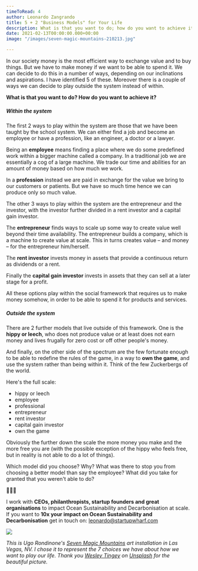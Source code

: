 ```yaml
---
timeToRead: 4
author: Leonardo Zangrando
title: 5 + 2 "Business Models" for Your Life
description: What is that you want to do; how do you want to achieve it. You have 7 choices...
date: 2021-02-13T00:00:00.000+00:00
image: "/images/seven-magic-mountains-210213.jpg"

---
```

In our society money is the most efficient way to exchange value and to buy things. But we have to make money if we want to be able to spend it. We can decide to do this in a number of ways, depending on our inclinations and aspirations. I have identified 5 of these. Moreover there is a couple of ways we can decide to play outside the system instead of within.

**What is that you want to do? How do you want to achieve it?**

##### Within the system

The first 2 ways to play within the system are those that we have been taught by the school system. We can either find a job and become an employee or have a profession, like an engineer, a doctor or a lawyer.

Being an **employee** means finding a place where we do some predefined work within a bigger machine called a company. In a traditional job we are essentially a cog of a large machine. We trade our time and abilities for an amount of money based on how much we work.

In a **profession** instead we are paid in exchange for the value we bring to our customers or patients. But we have so much time hence we can produce only so much value.

The other 3 ways to play within the system are the entrepreneur and the investor, with the investor further divided in a rent investor and a capital gain investor.

The **entrepreneur** finds ways to scale up some way to create value well beyond their time availability. The entrepreneur builds a company, which is a machine to create value at scale. This in turns creates value – and money – for the entrepreneur him/herself.

The **rent investor** invests money in assets that provide a continuous return as dividends or a rent.

Finally the **capital gain investor** invests in assets that they can sell at a later stage for a profit.

All these options play within the social framework that requires us to make money somehow, in order to be able to spend it for products and services.

##### Outside the system

There are 2 further models that live outside of this framework. One is the **hippy or leech**, who does not produce value or at least does not earn money and lives frugally for zero cost or off other people's money.

And finally, on the other side of the spectrum are the few fortunate enough to be able to redefine the rules of the game, in a way to **own the game**, and use the system rather than being within it. Think of the few Zuckerbergs of the world.

Here's the full scale:

* hippy or leech
* employee
* professional
* entrepreneur
* rent investor
* capital gain investor
* own the game

Obviously the further down the scale the more money you make and the more free you are (with the possible exception of the hippy who feels free, but in reality is not able to do a lot of things).

Which model did you choose? Why? What was there to stop you from choosing a better model than say the employee? What did you take for granted that you weren't able to do?

🌊🌊🌊

I work with **CEOs, philanthropists, startup founders and great organisations** to impact Ocean Sustainability and Decarbonisation at scale. If you want to **10x your impact on Ocean Sustainability and Decarbonisation** get in touch on: [leonardo@startupwharf.com](mailto:leonardo@startupwharf.com)

![](/images/seven-magic-mountains-210213.jpg)

_This is Ugo Rondinone's_ [_Seven Magic Mountains_](http://sevenmagicmountains.com/) _art installation in Las Vegas, NV. I chose it to represent the 7 choices we have about how we want to play our life. Thank you_ [_Wesley Tingey_](https://unsplash.com/@wesleyphotography?utm_source=unsplash&utm_medium=referral&utm_content=creditCopyText) _on_ [_Unsplash_](https://unsplash.com/s/photos/seven-mountains?utm_source=unsplash&utm_medium=referral&utm_content=creditCopyText) _for the beautiful picture._
